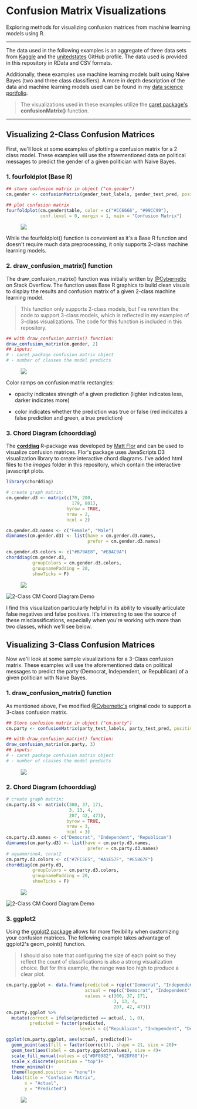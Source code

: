 # Confusion Matrix Visualizations

Exploring methods for visualizing confusion matrices from machine learning models using R.

---

The data used in the following examples is an aggregate of three data sets from [Kaggle](https://www.kaggle.com/crowdflower/political-social-media-posts?fbclid=IwAR1zd5-O3bVc7oPH8ABHkiF524TM370lSZ44oR5_nQPfcwPlBFCHXbT-Vuc) and the [unitedstates](https://github.com/unitedstates/congress-legislators/blob/master/README.md) GitHub profile. The data used is provided in this repository in RData and CSV formats.

Additionally, these examples use machine learning models built using Naive Bayes (two and three class classifiers). A more in depth description of the data and machine learning models used can be found in my [data science portfolio](https://connersexton.github.io/politics/).

>The visualizations used in these examples utilize the [caret package's](https://cran.r-project.org/web/packages/caret/caret.pdf) **confusionMatrix()** function.

---

## Visualizing 2-Class Confusion Matrices

First, we'll look at some examples of plotting a confusion matrix for a 2 class model. These examples will use the aforementioned data on political messages to predict the gender of a given politician with Naive Bayes.

### 1. fourfoldplot (Base R)

```r
## store confusion matrix in object ("cm.gender")
cm.gender <- confusionMatrix(gender_test_labels, gender_test_pred, positive = "F")

## plot confusion matrix
fourfoldplot(cm.gender$table, color = c("#CC6666", "#99CC99"),
             conf.level = 0, margin = 1, main = "Confusion Matrix")
```

<figure>
    <a href="/images/2-class-fourfoldplot.png"><img src="/images/2-class-fourfoldplot.png"></a>
</figure>

While the fourfoldplot() function is convenient as it's a Base R function and doesn't require much data preprocessing, it only supports 2-class machine learning models.

### 2. draw_confusion_matrix() function

The draw_confusion_matrix() function was initially written by [@Cybernetic](https://stackoverflow.com/users/1639594/cybernetic) on Stack Overflow. The function uses Base R graphics to build clean visuals to display the results and confusion matrix of a given 2-class machine learning model.

>This function only supports 2-class models, but I've rewritten the code to support 3-class models, which is reflected in my examples of 3-class visualizations. The code for this function is included in this repository.

```r
## with draw_confusion_matrix() function:
draw_confusion_matrix(cm.gender, 2)
## inputs:
# - caret package confusion matrix object
# - number of classes the model predicts
```

<figure>
    <a href="/images/2-class-cybernetic.png"><img src="/images/2-class-cybernetic.png"></a>
</figure>

Color ramps on confusion matrix rectangles:

- opacity indicates strength of a given prediction (lighter indicates less, darker indicates more)

- color indicates whether the prediction was true or false (red indicates a false prediction and green, a true prediction)

### 3. Chord Diagram (choorddiag)

The [**corddiag**](https://github.com/mattflor/chorddiag) R-package was developed by [Matt Flor](https://github.com/mattflor) and can be used to visualize confusion matrices. Flor's package uses JavaScripts D3 visualization library to create interactive chord diagrams. I've added html files to the *images* folder in this repository, which contain the interactive javascript plots.

```r
library(chorddiag)

# create graph matrix:
cm.gender.d3 <- matrix(c(70, 200,
                         179, 801),
                       byrow = TRUE,
                       nrow = 2,
                       ncol = 2)

cm.gender.d3.names <- c("Female", "Male")
dimnames(cm.gender.d3) <- list(have = cm.gender.d3.names,
                               prefer = cm.gender.d3.names)

cm.gender.d3.colors <- c("#B79AE8", "#E8AC9A")
chorddiag(cm.gender.d3,
          groupColors = cm.gender.d3.colors,
          groupnamePadding = 20,
          showTicks = F)
```

<figure>
    <a href="/images/D3/2-class-d3-screencap.png"><img src="/images/D3/2-class-d3-screencap.png"></a>
</figure>

![2-Class CM Coord Diagram Demo](images/D3/2-class-d3.gif)


I find this visualization particularly helpful in its ability to visually articulate false negatives and false positives. It's interesting to see the source of these misclassifications, especially when you're working with more than two classes, which we'll see below.


## Visualizing 3-Class Confusion Matrices

Now we'll look at some sample visualizations for a 3-Class confusion matrix. These examples will use the aforementioned data on political messages to predict the party (Democrat, Independent, or Republican) of a given politician with Naive Bayes.

### 1. draw_confusion_matrix() function

As mentioned above, I've modified [@Cybernetic's](https://stackoverflow.com/users/1639594/cybernetic) original code to support a 3-class confusion matrix.

```r
## Store confusion matrix in object ("cm.party")
cm.party <- confusionMatrix(party_test_labels, party_test_pred, positive = "Democrat")

## with draw_confusion_matrix() function:
draw_confusion_matrix(cm.party, 3)
## inputs:
# - caret package confusion matrix object
# - number of classes the model predicts
```

<figure>
    <a href="/images/3-class-cybernetic.png"><img src="/images/3-class-cybernetic.png"></a>
</figure>

### 2. Chord Diagram (choorddiag)

```r
# create graph matrix:
cm.party.d3 <- matrix(c(300, 37, 171,
                        3, 13, 4,
                        207, 42, 473),
                       byrow = TRUE,
                       nrow = 3,
                       ncol = 3)
cm.party.d3.names <- c("Democrat", "Independent", "Republican")
dimnames(cm.party.d3) <- list(have = cm.party.d3.names,
                               prefer = cm.party.d3.names)
# aquamarine4, coral2
cm.party.d3.colors <- c("#7FC5E5", "#A1E57F", "#E5867F")
chorddiag(cm.party.d3,
          groupColors = cm.party.d3.colors,
          groupnamePadding = 20,
          showTicks = F)
```

<figure>
    <a href="/images/D3/3-class-d3-screencap.png"><img src="/images/D3/3-class-d3-screencap.png"></a>
</figure>

![2-Class CM Coord Diagram Demo](images/D3/3-class-d3.gif)

### 3. ggplot2

Using the [ggplot2 package](https://cran.r-project.org/web/packages/ggplot2/ggplot2.pdf) allows for more flexibility when customizing your confusion matrices. The following example takes advantage of ggplot2's geom_point() function.

>I should also note that configuring the size of each point so they reflect the count of classifications is also a strong visualization choice. But for this example, the range was too high to produce a clear plot.

```r
cm.party.ggplot <- data.frame(predicted = rep(c("Democrat", "Independent", "Republican"), each = 3),
                              actual = rep(c("Democrat", "Independent", "Republican"), times = 3),
                              values = c(300, 37, 171,
                                         3, 13, 4,
                                         207, 42, 473))
cm.party.ggplot %>%
  mutate(correct = ifelse(predicted == actual, 1, 0),
         predicted = factor(predicted,
                            levels = c("Republican", "Independent", "Democrat"))) -> cm.party.ggplot

ggplot(cm.party.ggplot, aes(actual, predicted))+
  geom_point(aes(fill = factor(correct)), shape = 21, size = 20)+
  geom_text(aes(label = cm.party.ggplot$values), size = 4)+
  scale_fill_manual(values = c("#DF8982", "#82DF88"))+
  scale_x_discrete(position = "top")+
  theme_minimal()+
  theme(legend.position = "none")+
  labs(title = "Confusion Matrix",
       x = "Actual",
       y = "Predicted")
```

<figure>
    <a href="/images/3-class-ggplot.png"><img src="/images/3-class-ggplot.png"></a>
</figure>
